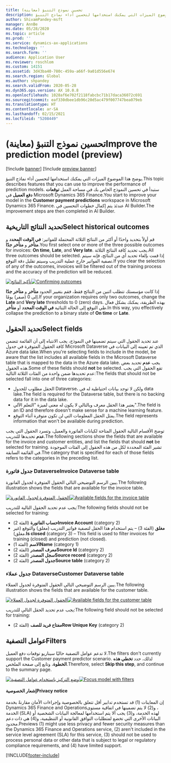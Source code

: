 ```yaml
---
title: تحسين نموذج التنبؤ (معاينة)
description: يوضح هذا الموضوع الميزات التي يمكنك استخدامها لتحسين أداء نماذج التنبؤ.
author: ShivamPandey-msft
manager: AnnBe
ms.date: 05/28/2020
ms.topic: article
ms.prod: ''
ms.service: dynamics-ax-applications
ms.technology: ''
ms.search.form: ''
audience: Application User
ms.reviewer: roschlom
ms.custom: 14151
ms.assetid: 3d43ba40-780c-459a-a66f-9a01d556e674
ms.search.region: Global
ms.author: shpandey
ms.search.validFrom: 2020-05-28
ms.dyn365.ops.version: AX 10.0.8
ms.openlocfilehash: 1028af6e702f2118fabcbc71b17daca36072c691
ms.sourcegitcommit: eaf330dbee1db96c20d5ac479f007747bea079eb
ms.translationtype: HT
ms.contentlocale: ar-SA
ms.lasthandoff: 02/15/2021
ms.locfileid: "5208449"
---
```

# <a name="improve-the-prediction-model-preview"></a><span data-ttu-id="12262-103">تحسين نموذج التنبؤ (معاينة)</span><span class="sxs-lookup"><span data-stu-id="12262-103">Improve the prediction model (preview)</span></span>

[!include [banner](../includes/banner.md)]
[!include [preview banner](../includes/preview-banner.md)]

<span data-ttu-id="12262-104">يوضح هذا الموضوع الميزات التي يمكنك استخدامها لتحسين أداء نماذج التنبؤ.</span><span class="sxs-lookup"><span data-stu-id="12262-104">This topic describes features that you can use to improve the performance of prediction models.</span></span> <span data-ttu-id="12262-105">ستبدأ في تحسين النموذج الخاص بك في مساحة العمل **توقعات دفع العميل** في Microsoft Dynamics 365 Finance.</span><span class="sxs-lookup"><span data-stu-id="12262-105">You start to improve your model in the **Customer payment predictions** workspace in Microsoft Dynamics 365 Finance.</span></span> <span data-ttu-id="12262-106">عندئذ يتم إكمال خطوات التحسين في AI Builder.</span><span class="sxs-lookup"><span data-stu-id="12262-106">The improvement steps are then completed in AI Builder.</span></span>

## <a name="select-historical-outcomes"></a><span data-ttu-id="12262-107">تحديد النتائج التاريخية</span><span class="sxs-lookup"><span data-stu-id="12262-107">Select historical outcomes</span></span>

<span data-ttu-id="12262-108">قم أولاً بتحديد واحدًا أو أكثر من النتائج الثلاثة المحتملة للفواتير: **في الوقت المحدد** و **متأخر** و **متأخر جدًا**.</span><span class="sxs-lookup"><span data-stu-id="12262-108">You first select one or more of the three possible outcomes for invoices: **On time**, **Late**, and **Very late**.</span></span> <span data-ttu-id="12262-109">يجب تحديد كافة النتائج الثلاثة.</span><span class="sxs-lookup"><span data-stu-id="12262-109">All three outcomes should be selected.</span></span> <span data-ttu-id="12262-110">إذا قمت بإلغاء تحديد أي من النتائج، فإنه سيتم تصفية الفواتير خارج عملية التدريب وسيتم تقليل دقة التوقع.</span><span class="sxs-lookup"><span data-stu-id="12262-110">If you clear the selection of any of the outcomes, invoices will be filtered out of the training process and the accuracy of the prediction will be reduced.</span></span>

<span data-ttu-id="12262-111">[![تأكيد النتائج](./media/confirm-3-outcomes.png)](./media/confirm-3-outcomes.png)</span><span class="sxs-lookup"><span data-stu-id="12262-111">[![Confirming outcomes](./media/confirm-3-outcomes.png)](./media/confirm-3-outcomes.png)</span></span>

<span data-ttu-id="12262-112">إذا كانت مؤسستك تتطلب اثنين من النتائج فقط، فقم بتغيير الحدود **متأخر** و **متأخر جدًا** إلى 0 (صفر) يومًا.</span><span class="sxs-lookup"><span data-stu-id="12262-112">If your organization requires only two outcomes, change the **Late** and **Very late** thresholds to 0 (zero) days.</span></span> <span data-ttu-id="12262-113">بهذه الطريقة، يمكنك بشكل فعال طي التوقع إلى الحالة الثنائية **في الوقت المحدد** أو **متأخر**.</span><span class="sxs-lookup"><span data-stu-id="12262-113">In this way, you effectively collapse the prediction to a binary state of **On time** or **Late**.</span></span>

## <a name="select-fields"></a><span data-ttu-id="12262-114">تحديد الحقول</span><span class="sxs-lookup"><span data-stu-id="12262-114">Select fields</span></span>

<span data-ttu-id="12262-115">عند تحديد الحقول التي سيتم تضمينها في النموذج، يجب الانتباه إلى أن القائمة تتضمن كافة الحقول المتوفرة في جدول Microsoft Dataverse الذي تم تعيينه إلى البيانات في Azure data lake.</span><span class="sxs-lookup"><span data-stu-id="12262-115">When you're selecting fields to include in the model, be aware that the list includes all available fields in the Microsoft Dataverse table that is mapped to the data in the Azure data lake.</span></span> <span data-ttu-id="12262-116">يجب **عدم** تحديد بعض هذه الحقول.</span><span class="sxs-lookup"><span data-stu-id="12262-116">Some of these fields should **not** be selected.</span></span> <span data-ttu-id="12262-117">تقع الحقول التي يجب عدم تحديدها ضمن واحدة من الفئات الثلاثة التالية:</span><span class="sxs-lookup"><span data-stu-id="12262-117">The fields that should not be selected fall into one of three categories:</span></span>

- <span data-ttu-id="12262-118">الحقل مطلوب للجدول Dataverse، ولكن لا توجد بيانات احتياطية له في data lake.</span><span class="sxs-lookup"><span data-stu-id="12262-118">The field is required for the Dataverse table, but there is no backing data for it in the data lake.</span></span>
- <span data-ttu-id="12262-119">يعتبر هذا الحقل معرف وبالتالي لا يكون له معنى لميزة "التعلم الآلي".</span><span class="sxs-lookup"><span data-stu-id="12262-119">The field is an ID and therefore doesn't make sense for a machine learning feature.</span></span>
- <span data-ttu-id="12262-120">يمثل الحقل المعلومات التي لن تكون متوفرة أثناء التوقع.</span><span class="sxs-lookup"><span data-stu-id="12262-120">The field represents information that won't be available during prediction.</span></span>

<span data-ttu-id="12262-121">توضح الأقسام التالية الحقول المتاحة لكيانات الفاتورة والعميل، وتسرد الحقول التي يجب **عدم** تحديدها للتدريب.</span><span class="sxs-lookup"><span data-stu-id="12262-121">The following sections show the fields that are available for the invoice and customer entities, and list the fields that should **not** be selected for training.</span></span> <span data-ttu-id="12262-122">تشير الفئة المحددة لكل من هذه الحقول إلى الفئات الموجودة في القائمة السابقة.</span><span class="sxs-lookup"><span data-stu-id="12262-122">The category that is specified for each of those fields refers to the categories in the preceding list.</span></span>
 
### <a name="invoice-dataverse-table"></a><span data-ttu-id="12262-123">جدول فاتورة Dataverse</span><span class="sxs-lookup"><span data-stu-id="12262-123">Invoice Dataverse table</span></span>

<span data-ttu-id="12262-124">يبين الرسم التوضيحي التالي الحقول المتوفرة لجدول الفاتورة.</span><span class="sxs-lookup"><span data-stu-id="12262-124">The following illustration shows the fields that are available for the invoice table.</span></span>

<span data-ttu-id="12262-125">[![الحقول المتوفرة لجدول الفاتورة](./media/available-fields.png)](./media/available-fields.png)</span><span class="sxs-lookup"><span data-stu-id="12262-125">[![Available fields for the invoice table](./media/available-fields.png)](./media/available-fields.png)</span></span>

<span data-ttu-id="12262-126">يجب عدم تحديد الحقول التالية للتدريب:</span><span class="sxs-lookup"><span data-stu-id="12262-126">The following fields should not be selected for training:</span></span>

- <span data-ttu-id="12262-127">**حساب الفاتورة** (الفئة 2)</span><span class="sxs-lookup"><span data-stu-id="12262-127">**Invoice Account** (category 2)</span></span>
- <span data-ttu-id="12262-128">**مغلق** (الفئة 3) – يتم استخدام هذا الحقل لتصفية فواتير التدريب (مغلق) والتوقع (غير مغلق).</span><span class="sxs-lookup"><span data-stu-id="12262-128">**Is closed** (category 3) – This field is used to filter invoices for training (closed) and prediction (not closed).</span></span>
- <span data-ttu-id="12262-129">**الاسم** (الفئة 1)</span><span class="sxs-lookup"><span data-stu-id="12262-129">**Name** (category 1)</span></span>
- <span data-ttu-id="12262-130">**معرف المصدر** (الفئة 2)</span><span class="sxs-lookup"><span data-stu-id="12262-130">**Source Id** (category 2)</span></span>
- <span data-ttu-id="12262-131">**سجل المصدر** (الفئة 2)</span><span class="sxs-lookup"><span data-stu-id="12262-131">**Source record** (category 2)</span></span>
- <span data-ttu-id="12262-132">**جدول المصدر** (الفئة 2)</span><span class="sxs-lookup"><span data-stu-id="12262-132">**Source table** (category 2)</span></span>

### <a name="customer-dataverse-table"></a><span data-ttu-id="12262-133">جدول عملاء Dataverse</span><span class="sxs-lookup"><span data-stu-id="12262-133">Customer Dataverse table</span></span>

<span data-ttu-id="12262-134">يبين الرسم التوضيحي التالي الحقول المتوفرة لجدول العملاء.</span><span class="sxs-lookup"><span data-stu-id="12262-134">The following illustration shows the fields that are available for the customer table.</span></span>

<span data-ttu-id="12262-135">[![الحقول المتوفرة لجدول العملاء](./media/related-entities.png)](./media/related-entities.png)</span><span class="sxs-lookup"><span data-stu-id="12262-135">[![Available fields for the customer table](./media/related-entities.png)](./media/related-entities.png)</span></span>

<span data-ttu-id="12262-136">يجب عدم تحديد الحقل التالي للتدريب:</span><span class="sxs-lookup"><span data-stu-id="12262-136">The following field should not be selected for training:</span></span>

- <span data-ttu-id="12262-137">**مفتاح فريد للصف** (الفئة 2)</span><span class="sxs-lookup"><span data-stu-id="12262-137">**Row Unique Key** (category 2)</span></span>

## <a name="filters"></a><span data-ttu-id="12262-138">عوامل التصفية</span><span class="sxs-lookup"><span data-stu-id="12262-138">Filters</span></span>

<span data-ttu-id="12262-139">لا تدعم عوامل التصفية حاليًا سيناريو توقعات دفع العميل.</span><span class="sxs-lookup"><span data-stu-id="12262-139">The filters don't currently support the Customer payment predictor scenario.</span></span> <span data-ttu-id="12262-140">لذلك، حدد **تخطي هذه الخطوة**، وتابع إلى صفحة الملخص.</span><span class="sxs-lookup"><span data-stu-id="12262-140">Therefore, select **Skip this step**, and continue to the summary page.</span></span>

<span data-ttu-id="12262-141">[![وضع التركيز باستخدام عوامل التصفية](./media/focus-model-with-filters.png)](./media/focus-model-with-filters.png)</span><span class="sxs-lookup"><span data-stu-id="12262-141">[![Focus model with filters](./media/focus-model-with-filters.png)](./media/focus-model-with-filters.png)</span></span>

#### <a name="privacy-notice"></a><span data-ttu-id="12262-142">إشعار الخصوصية</span><span class="sxs-lookup"><span data-stu-id="12262-142">Privacy notice</span></span>
<span data-ttu-id="12262-143">إن المعاينات (1) قد تستخدم تدابير أقل تتعلق بالخصوصية وإجراءات الأمان مقارنةً بخدمة Dynamics 365 Finance and Operations‏، و(2) لا يتم تضمينها في اتفاقية مستوى الخدمة (SLA) لهذه الخدمة، و(3) يجب ألا يتم استخدامها لمعالجة البيانات الشخصية أو البيانات الأخرى التي تخضع لمتطلبات التوافق القانونية أو التنظيمية، و(4) هي ذات دعم محدود.</span><span class="sxs-lookup"><span data-stu-id="12262-143">Previews (1) might use less privacy and fewer security measures than the Dynamics 365 Finance and Operations service, (2) aren't included in the service level agreement (SLA) for this service, (3) should not be used to process personal data or other data that is subject to legal or regulatory compliance requirements, and (4) have limited support.</span></span>


[!INCLUDE[footer-include](../../includes/footer-banner.md)]